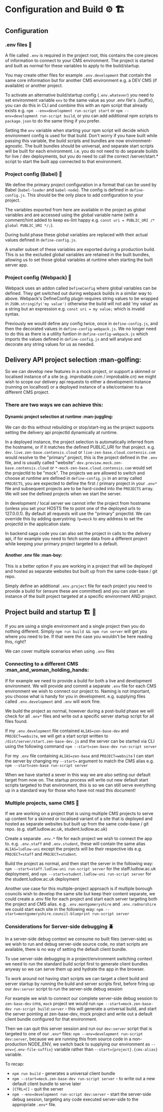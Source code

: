 # Configuration and Build :gear: :building_construction:

## Configuration

### .env files :lizard:

A file called `.env` is required in the project root, this contains the core pieces of information to connect to your CMS environment. The project is started and built as normal for these variables to apply to the build/startup.

You may create other files for example `.env.development` that contain the same core information but for another CMS environment e.g. a DEV CMS (if available) or another project.

To activate an alternative build/startup config (`.env.whatever`) you need to set environment variable `env` to the same value as your .env file's .{suffix}, you can do this in CLI and combine this with an npm script that already exists e.g. `npm --env=development run-script start` or `npm --env=development run-script build`, or you can add additional npm scripts to `package.json` to do the same thing if you prefer.

Setting the `env` variable when starting your npm script will decide which environment config is used for that build. Don't worry if you have built while passing this variable, the build scripts and bundles are now environment-agnostic. The built bundles should be universal, and separate start scripts will be built for each environment. i.e. you do not need to do separate builds for live / dev deployments, but you do need to call the correct /server/start.* script to start the built app connected to that environment.

### Project config (Babel) :space_invader:

We define the primary project configuration in a format that can be used by Babel (`babel-loader` and `babel-node`). The config is defined in `define-config.js`. This should be the only place to add configuration to your project.

The variables exported from here are available in the project as global variables and are accessed using the global variable name (with a comment/hint added to keep es-lint happy e.g. `const uri = PUBLIC_URI /* global PUBLIC_URI */;`).

During build phase these global variables are replaced with their actual values defined in `define-config.js`.

A smaller subset of these variables are exported during a production build. This is so the excluded global variables are retained in the built bundles, allowing us to set those global variables at runtime when starting the built server app.

### Project config (Webpack) :construction_worker:

Webpack uses an addon called `DefineConfig` where global variables can be defined. They get switched out during webpack builds in a similar way to above. Webpack's DefineConfig plugin requires string values to be wrapped in `JSON.stringify('my value')` otherwise the build will not add 'my value' as a string but an expression e.g. `const uri = my value;` which is invalid syntax.

Previously we would define any config twice, once in `define-config.js`, and then the decorated values in `define-config-webpack.js`. We no longer need to do this as there is a utility funtion in `define-config-webpack.js` which imports the values defined in `define-config.js` and will analyse and decorate any string values for us as needed.

## Delivery API project selection :man-golfing:

So we can develop new features in a mock project, or support a skinned or localised instance of a site (e.g. improbable.com / improbable.cn) we might wish to scope our delivery api requests to either a development instance (running on localhost) or a deployed instance of a site/container to a different CMS project.

### There are two ways we can achieve this:

#### Dynamic project selection at runtime :man-juggling:

We can do this without rebuilding or stop/start-ing as the project supports setting the delivery api projectId dynamically at runtime.

In a deployed instance, the project selection is automatically inferred from the hostname, or if it matches the defined PUBLIC_URI for that project. e.g. `dev.live.zen-base.contensis.cloud` or `live-zen-base.cloud.contensis.com` would resolve to the "primary" project, this is the project defined in the `.env` file, and is usually called "website". `dev.preview.mock.zen-base.contensis.cloud` or `*-mock-zen-base.cloud.contensis.com` would set the projectId to be "mock". The projects we are allowed to switch and choose at runtime are defined in `define-config.js` in an array called `PROJECTS`, you are expected to define the first / primary project in your `.env*` file and subsequent projects are to be hard-coded into the `PROJECTS` array. We will see the defined projects when we start the server.

In development / local server we cannot infer the project from hostname (unless you set your HOSTS file to point one of the deployed urls to 127.0.0.1). By default all requests will use the "primary" projectId. We can override this by adding querystring `?p=mock` to any address to set the projectId in the application state.

In backend saga code you can also set the project in calls to the delivery api, if for example you need to fetch some data from a different project while keeping your primary project targeted to a default.

#### Another .env file :man-boy:

This is a better option if you are working in a project that will be deployed and hosted as separate websites but built up from the same code-base / git repo.

Simply define an additional `.env.project` file for each project you need to provide a build for (ensure these are committed) and you can start an instance of the built project targeted at a specific environment AND project.

## Project build and startup :building_construction: :vertical_traffic_light:

If you are using a single environment and a single project then you do nothing different. Simply `npm run build && npm run server` will get you where you need to be. If that were the case you wouldn't be here reading this, right?

We can cover multiple scenarios when using `.env` files

### Connecting to a different CMS :man_and_woman_holding_hands:

If for example we need to provide a build for both a live and development environment. We will provide and commit a separate `.env` file for each CMS environment we wish to connect our project to. Naming is not important, you choose what is handy for you in development. e.g. supplying files called `.env.development` and `.env` will work fine.

We build the project as normal, however during a post-build phase we will check for all `.env*` files and write out a specific server startup script for all files found.

If my `.env.development` file contained `ALIAS=zen-base-dev` and `PROJECT=website`, we will get a start script written to `/dist/server/start.zen-base-dev.js` and the server can be started via CLI using the following command `npm --start=zen-base-dev run-script server`

For my `.env` file containing `ALIAS=zen-base` and `PROJECT=website` I can start the server by changing my `--start=` argument to match the CMS alias e.g. `npm --start=zen-base run-script server`

When we have started a sever in this way we are also setting our default target from now on. The startup process will write out new default start scripts targeted to that environment, this is so we can still serve everything up in a standard way for those who have not read this document!

### Multiple projects, same CMS :two_men_holding_hands:

If we are working on a project that is using multiple CMS projects to serve up content for a skinned or localised variant of a site that is deployed and hosted as separate websites but built up from the same code-base / git repo. (e.g. staff.ludlow.ac.uk, student.ludlow.ac.uk)

Create a separate `.env.*` file for each project we wish to connect the app to. e.g. `.env.staff` and `.env.student`, these will contain the same alias `ALIAS=ludlow-uni` except the projects will be their respective ids e.g. `PROJECT=staff` and `PROJECT=student`.

Build the project as normal, and then start the server in the following way: `npm --start=staff.ludlow-uni run-script server` for the staff.ludlow.ac.uk deployment, and `npm --start=student.ludlow-uni run-script server` for the student.ludlow.ac.uk deployment

Another use case for this multiple-project approach is if multiple borough councils wish to develop the same site but keep their content separate, we could create a .env file for each project and start each server targeting both the project and CMS alias. e.g. `.env.montgomeryshire` and `.env.radnorshire` we could start each site in the following way: `npm --start=montgomeryshire.council-blueprint run-script server`

### Considerations for Server-side debugging :beetle:

In a server-side debug context we consume no built files (server-side) as we wish to run and debug server-side source code, no start scripts are available, there is no way of setting the default client bundle.

To use server-side debugging in a project/environment switching context we need to run the standard build script first to generate client bundles anyway so we can serve them up and hydrate the app in the browser.

To work around not having start scripts we can target a client build and server startup by running the build and server scripts first, before firing up our `dev:server` script to run the server-side debug session

For example we wish to connect our complete server-side debug session to `zen-base-dev` cms, `mock` project we would run `npm --start=mock.zen-base-dev run-script build:server` - this will generate a universal build, and start the server pointing at zen-base-dev, mock project and write out a default client bundle configured for that environment.

Then we can quit this server session and run our `dev:server` script that is targeted to one of our `.env*` files: `npm --env=development run-script dev:server`, because we are running this from source code in a non-production NODE_ENV, we switch back to supplying our environment as `--env={.env-file-suffix}` variable rather than `--start={project}.{cms-alias}` variable.

To recap:

- `npm run build` - generates a universal client bundle
- `npm --start=mock.zen-base-dev run-script server` - to write out a new default client bundle to serve later
- `[CTRL+C]` - quit the server
- `npm --env=development run-script dev:server` - start the server-side debug session, targeting any code executed server-side to the appropriate `.env*` file.
